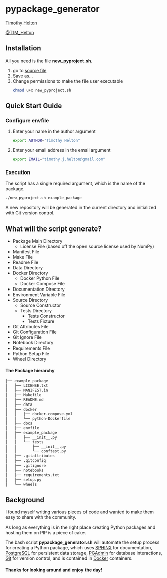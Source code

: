 # pypackage_generator

[Timothy Helton](https://timothyhelton.github.io/)

[@T1M_Helton](https://twitter.com/T1M_Helton)


## Installation
All you need is the file **new_pyproject.sh**.

1. go to [source file](https://github.com/TimothyHelton/pyproject_generator/blob/master/new_pyproject.sh)
1. Save as...
1. Change permissions to make the file user executable
    ```bash
    chmod u+x new_pyproject.sh
    ```


## Quick Start Guide

### Configure envfile
1. Enter your name in the author argument
    ```bash
    export AUTHOR="Timothy Helton"
    ```
1. Enter your email address in the email argument
    ```bash
    export EMAIL="timothy.j.helton@gmail.com"
    ```

### Execution
The script has a single required argument, which is the name of the package.
```bash
./new_pyproject.sh example_package
```
A new repository will be generated in the current directory and initialized
with Git version control.

## What will the script generate?
- Package Main Directory
    - License File (based off the open source license used by NumPy)
- Manifest File
- Make File
- Readme File
- Data Directory
- Docker Directory
    - Docker Python File
    - Docker Compose File
- Documentation Directory
- Environment Variable File
- Source Directory
    - Source Constructor
    - Tests Directory
        - Tests Constructor
        - Tests Fixture
- Git Attributes File
- Git Configuration File
- Git Ignore File
- Notebook Directory
- Requirements File
- Python Setup File
- Wheel Directory

#### The Package hierarchy
```bash
├── example_package
│   ├── LICENSE.txt
│   ├── MANIFEST.in
│   ├── Makefile
│   ├── README.md
│   ├── data
│   ├── docker
│   │   ├── docker-compose.yml
│   │   └── python-Dockerfile
│   ├── docs
│   ├── envfile
│   ├── example_package
│   │   ├── __init__.py
│   │   └── tests
│   │       ├── __init__.py
│   │       └── conftest.py
│   ├── .gitattributes
│   ├── .gitconfig
│   ├── .gitignore
│   ├── notebooks
│   ├── requirements.txt
│   ├── setup.py
│   └── wheels
```

## Background
I found myself writing various pieces of code and wanted to make them easy to
share with the community.

As long as everything is in the right place creating Python packages and 
hosting them on PIP is a piece of cake. 

The bash script **pypackage_generator.sh** will automate the setup process 
for creating a Python package, which uses
[SPHINX](http://www.sphinx-doc.org/en/stable/#) for documentation,
[PostgreSQL](https://www.postgresql.org/) for persistent data storage,
[PGAdmin](https://www.pgadmin.org/) for database interactions,
[Git](https://git-scm.com/) for version control,
and is contained in [Docker](https://www.docker.com/) containers.

#### Thanks for looking around and enjoy the day!
